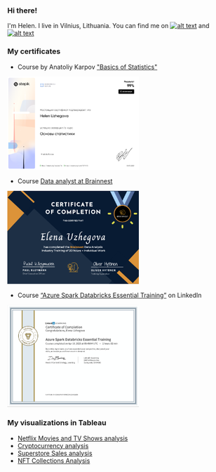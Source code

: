 ### Hi there!
I'm Helen. I live in Vilnius, Lithuania. You can find me on  <a href="https://www.linkedin.com/in/uzhegovaelena"> ![alt text](https://img.shields.io/badge/-LinkedIn-0e76a8?style=plastic&logo=linkedIn)</a> and <a href="https://public.tableau.com/app/profile/lenauzhegova"> ![alt text](https://img.shields.io/badge/-Tableau-0e76a8?style=plastic&logo=Tableau)</a>

<!-- </br>
<h3 align = "left"> Languages and Tools </h2>

&nbsp;<br/>
  ![Python](https://img.shields.io/badge/-Python-FFFFFF?style=flat&logo=python) 
  [![Pandas](https://img.shields.io/badge/-Pandas-FFFFFF?style=flat&logo=Pandas&logoColor=blue&link=https://github.com/elsaTH)](https://github.com/uzhegovaelena) -->
<!--   ![Matplotlib](https://img.shields.io/badge/-Matplotlib-green) -->
<!--   [![Plotly](https://img.shields.io/badge/-Plotly-FFFFFF?style=flat&logo=Plotly&logoColor=green&link=https://github.com/anavh)](https://github.com/uzhegovaelena) -->
<!--   ![Pycharm](https://img.icons8.com/color/28/000000/pycharm.png) -->
<!--   ![Jupyter](https://img.shields.io/badge/-Jupyter-FFFFFF?style=flat&logo=Jupyter&logoColor=orange&link=https://github.com/elsaTH) -->
<!--   ![Tableau](https://img.shields.io/badge/-Tableau-white?style=flat&logo=Tableau&logoColor=black)<br/> -->
<!--   ![Aiohttp](https://img.shields.io/badge/-aiohttp-white?style=flat&logo=aiohttp&logoColor=black) -->
<!--   ![Django](https://img.icons8.com/ios/42/000000/django.png) -->
<!--   ![PostgreSQL](https://img.icons8.com/color/32/000000/postgreesql.png)
  ![GIT](https://img.icons8.com/color/32/000000/git.png)
  ![Insomnia](https://img.shields.io/badge/-Insomnia-blueviolet?style=flat&logo=insomnia)<br/> -->
  
<!--   [![Numpy](https://img.shields.io/badge/-Numpy-FFFFFF?style=flat&logo=Numpy&logoColor=blue&link=https://github.com/elsaTH)](https://github.com/uzhegovaelena) -->
<!--   [![Sklearn](https://img.shields.io/badge/-Sklearn-FFFFFF?style=flat&logo=sklearn&link=https://github.com/elsaTH)](https://github.com/uzhegovaelena) -->
  
<!--   [![Seaborn](https://img.shields.io/badge/-Seaborn-FFFFFF?style=flat&logo=Seaborn&logoColor=white&link=https://github.com/anavh)](https://github.com/uzhegovaelena) -->
  
<!--   ![Visual Studio Code](https://img.shields.io/badge/-Visual%20Studio%20Code-FFFFFF?style=flat&logo=visual-studio-code&logoColor=007ACC) -->


<!-- ### My projects with aiohttp: 
[Recipes API](https://github.com/uzhegovaelena/recipes-project)<br/> -->

<!-- ### My projects with Django
[Books API](https://github.com/uzhegovaelena/books-api)<br/>
[Todo API](https://github.com/uzhegovaelena/todo-api)<br/> -->

<!-- ### My projects with Python, Pandas, Plotly and Tableau
[Online retail](https://github.com/uzhegovaelena/online-retail)<br/>
[Cost in Canada](https://github.com/uzhegovaelena/tableau-costs-in-canada) -->

### My certificates
- Course by Anatoliy Karpov ["Basics of Statistics"](https://github.com/uzhegovaelena/mycertificates/blob/main/README.md)

<img src="https://github.com/uzhegovaelena/mycertificates/blob/main/basics_of_statistics_stepic_certificate.png" alt="" width="300"/>

- Course [Data analyst at Brainnest](https://github.com/uzhegovaelena/mycertificates/blob/main/Elena%20Uzhegova%20Data%20Analyst%20Certificate.pdf)
<img src="https://github.com/uzhegovaelena/mycertificates/blob/main/Elena%20Uzhegova%20Data%20Analyst%20Certificate.png" alt="" width="300"/>

- Course [“Azure Spark Databricks Essential Training”](https://www.linkedin.com/learning/certificates/354c95a69108e5012ea51a52cd2a6212847658f07fdad36c0130460ef376d49f) on LinkedIn
<img src="https://github.com/uzhegovaelena/mycertificates/blob/main/CertificateOfCompletion_Azure%20Spark%20Databricks%20Essential%20Training%201.png" alt="" width="300"/>



### My visualizations in Tableau
- [Netflix Movies and TV Shows analysis](https://public.tableau.com/app/profile/lenauzhegova/viz/NetflixMoviesandTVShowsanalysis/Story2)
- [Cryptocurrency analysis](https://public.tableau.com/app/profile/lenauzhegova/viz/Cryptocurrencyanalysis_16585057399230/Story1)
- [Superstore Sales analysis](https://public.tableau.com/app/profile/lenauzhegova/viz/Superstore_analysis_16582342358510/EXECUTIVESALES2)
- [NFT Collections Analysis](https://public.tableau.com/app/profile/lenauzhegova/viz/NFTCollectionsAnalysis_16584223465480/Dashboard1)


<!--  ![Helena's GitHub stats](https://github-readme-stats.vercel.app/api?username=uzhegovaelena&theme=synthwave&show_icons=true&count_private=true "Helena's’ GutHub Stats")
![Top Langs](https://github-readme-stats.vercel.app/api/top-langs/?username=uzhegovaelena&theme=synthwave "Helena's’ Top Languages Card")
<!--


**uzhegovaelena/uzhegovaelena** is a ✨ _special_ ✨ repository because its `README.md` (this file) appears on your GitHub profile.

Here are some ideas to get you started:

- 🔭 I’m currently working on ...
- 🌱 I’m currently learning ...
- 👯 I’m looking to collaborate on ...
- 🤔 I’m looking for help with ...
- 💬 Ask me about ...
- 📫 How to reach me: ...
- 😄 Pronouns: ...
- ⚡ Fun fact: ...
-->
